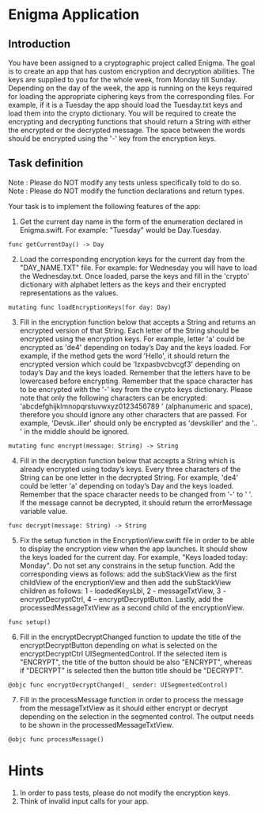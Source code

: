 # Enigma Application

## Introduction

You have been assigned to a cryptographic project called Enigma. The goal is to create an app that has custom encryption and decryption abilities. The keys are supplied to you for the whole week, from Monday till Sunday. Depending on the day of the week, the app is running on the keys required for loading the appropriate ciphering keys from the corresponding files. For example, if it is a Tuesday the app should load the Tuesday.txt keys and load them into the crypto dictionary. You will be required to create the encrypting and decrypting functions that should return a String with either the encrypted or the decrypted message. The space between the words should be encrypted using the '-' key from the encryption keys.

## Task definition

Note : Please do NOT modify any tests unless specifically told to do so.
Note : Please do NOT modify the function declarations and return types. 

Your task is to implement the following features of the app:

1.  Get the current day name in the form of the enumeration declared in Enigma.swift. For example: "Tuesday" would 
	be Day.Tuesday.

`func getCurrentDay() -> Day`

2.  Load the corresponding encryption keys for the current day from the "DAY_NAME.TXT" file. For example:
    for Wednesday you will have to load the Wednesday.txt.
    Once loaded, parse the keys and fill in the 'crypto' dictionary with alphabet letters as the keys and their
    encrypted representations as the values.

`mutating func loadEncryptionKeys(for day: Day)`

3.  Fill in the encryption function below that accepts a String and returns an encrypted version of that
    String. Each letter of the String should be encrypted using the encryption keys. For example, letter 'a' could be
    encrypted as 'de4' depending on today’s Day and the keys loaded. For example, if the method gets the word 'Hello', it should return the encrypted version which could be 'lzxpasbvcbvcgf3' depending on today’s Day and the keys loaded.
    Remember that the letters have to be lowercased before encrypting.
    Remember that the space character has to be encrypted with the '-' key from the crypto keys dictionary.
    Please note that only the following characters can be encrypted:
    'abcdefghijklmnopqrstuvwxyz0123456789 ' (alphanumeric and space), therefore you should ignore any other characters that 
    are passed.
    For example, 'Devsk..iller' should only be encrypted as 'devskiller' and the '.. ' in the middle should be ignored.

`mutating func encrypt(message: String) -> String`

4.  Fill in the decryption function below that accepts a String which is already encrypted using today’s keys.
    Every three characters of the String can be one letter in the decrypted String. For example, 'de4' could be 
    letter 'a' depending on today’s Day and the keys loaded.
    Remember that the space character needs to be changed from '-' to ' '.
    If the message cannot be decrypted, it should return the errorMessage variable value.

`func decrypt(message: String) -> String`

5.  Fix the setup function in the EncryptionView.swift file in order to be able to display the encryption view when the app launches.
	It should show the keys loaded for the current day. For example,
    "Keys loaded today: Monday".
    Do not set any constrains in the setup function.
    Add the corresponding views as follows:
    add the subStackView as the first childView of the encryptionView and then add the subStackView children as follows:
              1 - loadedKeysLbl, 2 - messageTxtView, 3 - encryptDecryptCtrl, 4 – encryptDecryptButton.
    Lastly, add the processedMessageTxtView as a second child of the encryptionView.

`func setup()`

6.  Fill in the encryptDecryptChanged function to update the title of the encryptDecryptButton depending on what 
	is selected on the encryptDecryptCtrl UISegmentedControl. If the selected item is "ENCRYPT", the title of the 
	button should be also "ENCRYPT", whereas if "DECRYPT" is selected then the button title should be "DECRYPT".

`@objc func encryptDecryptChanged(_ sender: UISegmentedControl)`

7.  Fill in the processMessage function in order to process the message from the messageTxtView as it should either encrypt 
	or decrypt depending on the selection in the segmented control. The output needs to be shown in the 
	processedMessageTxtView.

`@objc func processMessage()`


# Hints

1. In order to pass tests, please do not modify the encryption keys.
2. Think of invalid input calls for your app. 

